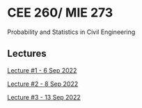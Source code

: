 # CEE 260/ MIE 273
Probability and Statistics in Civil Engineering

## Lectures

[Lecture #1 - 6 Sep 2022](https://kandread.github.io/cee260/01_introduction.html)

[Lecture #2 - 8 Sep 2022](https://kandread.github.io/cee260/02_events.html)

[Lecture #3 - 13 Sep 2022](https://kandread.github.io/cee260/03_probability.html)
